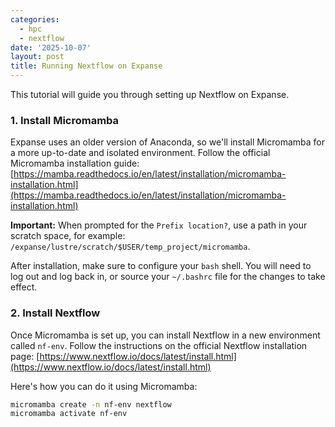 ```yaml
---
categories:
  - hpc
  - nextflow
date: '2025-10-07'
layout: post
title: Running Nextflow on Expanse
---
```


This tutorial will guide you through setting up Nextflow on Expanse.

### 1. Install Micromamba

Expanse uses an older version of Anaconda, so we'll install Micromamba for a more up-to-date and isolated environment. Follow the official Micromamba installation guide: [https://mamba.readthedocs.io/en/latest/installation/micromamba-installation.html](https://mamba.readthedocs.io/en/latest/installation/micromamba-installation.html)

**Important:** When prompted for the `Prefix location?`, use a path in your scratch space, for example: `/expanse/lustre/scratch/$USER/temp_project/micromamba`.

After installation, make sure to configure your `bash` shell. You will need to log out and log back in, or source your `~/.bashrc` file for the changes to take effect.

### 2. Install Nextflow

Once Micromamba is set up, you can install Nextflow in a new environment called `nf-env`. Follow the instructions on the official Nextflow installation page: [https://www.nextflow.io/docs/latest/install.html](https://www.nextflow.io/docs/latest/install.html)

Here's how you can do it using Micromamba:

```bash
micromamba create -n nf-env nextflow
micromamba activate nf-env
```